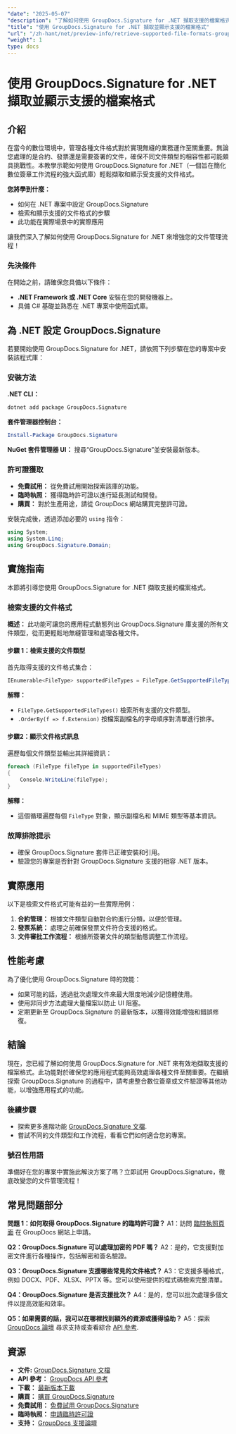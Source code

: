 ```yaml
---
"date": "2025-05-07"
"description": "了解如何使用 GroupDocs.Signature for .NET 擷取支援的檔案格式。本指南透過簡單的設定和程式碼範例簡化了數位簽章工作流程。"
"title": "使用 GroupDocs.Signature for .NET 擷取並顯示支援的檔案格式"
"url": "/zh-hant/net/preview-info/retrieve-supported-file-formats-groupdocs-signature-net/"
"weight": 1
type: docs
---
```

# 使用 GroupDocs.Signature for .NET 擷取並顯示支援的檔案格式

## 介紹

在當今的數位環境中，管理各種文件格式對於實現無縫的業務運作至關重要。無論您處理的是合約、發票還是需要簽署的文件，確保不同文件類型的相容性都可能頗具挑戰性。本教學示範如何使用 GroupDocs.Signature for .NET（一個旨在簡化數位簽章工作流程的強大函式庫）輕鬆擷取和顯示受支援的文件格式。

**您將學到什麼：**
- 如何在 .NET 專案中設定 GroupDocs.Signature
- 檢索和顯示支援的文件格式的步驟
- 此功能在實際場景中的實際應用

讓我們深入了解如何使用 GroupDocs.Signature for .NET 來增強您的文件管理流程！

### 先決條件

在開始之前，請確保您具備以下條件：
- **.NET Framework 或 .NET Core** 安裝在您的開發機器上。
- 具備 C# 基礎並熟悉在 .NET 專案中使用函式庫。

## 為 .NET 設定 GroupDocs.Signature

若要開始使用 GroupDocs.Signature for .NET，請依照下列步驟在您的專案中安裝該程式庫：

### 安裝方法

**.NET CLI：**
```bash
dotnet add package GroupDocs.Signature
```

**套件管理器控制台：**
```powershell
Install-Package GroupDocs.Signature
```

**NuGet 套件管理器 UI：** 
搜尋“GroupDocs.Signature”並安裝最新版本。

### 許可證獲取
- **免費試用：** 從免費試用開始探索該庫的功能。
- **臨時執照：** 獲得臨時許可證以進行延長測試和開發。
- **購買：** 對於生產用途，請從 GroupDocs 網站購買完整許可證。

安裝完成後，透過添加必要的 `using` 指令：

```csharp
using System;
using System.Linq;
using GroupDocs.Signature.Domain;
```

## 實施指南

本節將引導您使用 GroupDocs.Signature for .NET 擷取支援的檔案格式。

### 檢索支援的文件格式

**概述：**
此功能可讓您的應用程式動態列出 GroupDocs.Signature 庫支援的所有文件類型，從而更輕鬆地無縫管理和處理各種文件。

#### 步驟 1：檢索支援的文件類型

首先取得支援的文件格式集合：

```csharp
IEnumerable<FileType> supportedFileTypes = FileType.GetSupportedFileTypes().OrderBy(f => f.Extension);
```

**解釋：**
- `FileType.GetSupportedFileTypes()` 檢索所有支援的文件類型。
- `.OrderBy(f => f.Extension)` 按檔案副檔名的字母順序對清單進行排序。

#### 步驟2：顯示文件格式訊息

遍歷每個文件類型並輸出其詳細資訊：

```csharp
foreach (FileType fileType in supportedFileTypes)
{
    Console.WriteLine(fileType);
}
```

**解釋：**
- 這個循環遍歷每個 `FileType` 對象，顯示副檔名和 MIME 類型等基本資訊。

### 故障排除提示

- 確保 GroupDocs.Signature 套件已正確安裝和引用。
- 驗證您的專案是否針對 GroupDocs.Signature 支援的相容 .NET 版本。

## 實際應用

以下是檢索文件格式可能有益的一些實際用例：
1. **合約管理：** 根據文件類型自動對合約進行分類，以便於管理。
2. **發票系統：** 處理之前確保發票文件符合支援的格式。
3. **文件審批工作流程：** 根據所簽署文件的類型動態調整工作流程。

## 性能考慮

為了優化使用 GroupDocs.Signature 時的效能：
- 如果可能的話，透過批次處理文件來最大限度地減少記憶體使用。
- 使用非同步方法處理大量檔案以防止 UI 阻塞。
- 定期更新至 GroupDocs.Signature 的最新版本，以獲得效能增強和錯誤修復。

## 結論

現在，您已經了解如何使用 GroupDocs.Signature for .NET 來有效地擷取支援的檔案格式。此功能對於確保您的應用程式能夠高效處理各種文件至關重要。在繼續探索 GroupDocs.Signature 的過程中，請考慮整合數位簽章或文件驗證等其他功能，以增強應用程式的功能。

### 後續步驟
- 探索更多進階功能 [GroupDocs.Signature 文檔](https://docs。groupdocs.com/signature/net/).
- 嘗試不同的文件類型和工作流程，看看它們如何適合您的專案。

### 號召性用語
準備好在您的專案中實施此解決方案了嗎？立即試用 GroupDocs.Signature，徹底改變您的文件管理流程！

## 常見問題部分

**問題 1：如何取得 GroupDocs.Signature 的臨時許可證？**
A1：訪問 [臨時執照頁面](https://purchase.groupdocs.com/temporary-license/) 在 GroupDocs 網站上申請。

**Q2：GroupDocs.Signature 可以處理加密的 PDF 嗎？**
A2：是的，它支援對加密文件進行各種操作，包括解密和簽名驗證。

**Q3：GroupDocs.Signature 支援哪些常見的文件格式？**
A3：它支援多種格式，例如 DOCX、PDF、XLSX、PPTX 等。您可以使用提供的程式碼檢索完整清單。

**Q4：GroupDocs.Signature 是否支援批次？**
A4：是的，您可以批次處理多個文件以提高效能和效率。

**Q5：如果需要的話，我可以在哪裡找到額外的資源或獲得協助？**
A5：探索 [GroupDocs 論壇](https://forum.groupdocs.com/c/signature/) 尋求支持或查看綜合 [API 參考](https://reference。groupdocs.com/signature/net/).

## 資源
- **文件:** [GroupDocs.Signature 文檔](https://docs.groupdocs.com/signature/net/)
- **API 參考：** [GroupDocs API 參考](https://reference.groupdocs.com/signature/net/)
- **下載：** [最新版本下載](https://releases.groupdocs.com/signature/net/)
- **購買：** [購買 GroupDocs.Signature](https://purchase.groupdocs.com/buy)
- **免費試用：** [免費試用 GroupDocs.Signature](https://releases.groupdocs.com/signature/net/)
- **臨時執照：** [申請臨時許可證](https://purchase.groupdocs.com/temporary-license/)
- **支持：** [GroupDocs 支援論壇](https://forum.groupdocs.com/c/signature/)